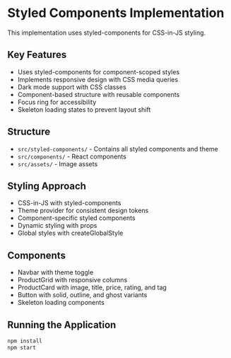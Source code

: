 # Styled Components Implementation

This implementation uses styled-components for CSS-in-JS styling.

## Key Features

- Uses styled-components for component-scoped styles
- Implements responsive design with CSS media queries
- Dark mode support with CSS classes
- Component-based structure with reusable components
- Focus ring for accessibility
- Skeleton loading states to prevent layout shift

## Structure

- `src/styled-components/` - Contains all styled components and theme
- `src/components/` - React components
- `src/assets/` - Image assets

## Styling Approach

- CSS-in-JS with styled-components
- Theme provider for consistent design tokens
- Component-specific styled components
- Dynamic styling with props
- Global styles with createGlobalStyle

## Components

- Navbar with theme toggle
- ProductGrid with responsive columns
- ProductCard with image, title, price, rating, and tag
- Button with solid, outline, and ghost variants
- Skeleton loading components

## Running the Application

```bash
npm install
npm start
```